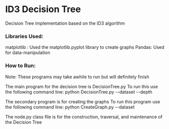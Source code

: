 # ID3 Decision Tree
Decision Tree implementation based on the ID3 algorithm

### Libraries Used:
matplotlib : Used the matplotlib.pyplot library to create graphs
Pandas: Used for data-manipulation


### How to Run:

Note: These programs may take awhile to run but will definitely finish

The main program for the decision tree is DecisionTree.py
To run this use the following command line:
python DecisionTree.py --dataset <Insert Path> --depth <Insert Max Tree Depth>

The secondary program is for creating the graphs
To run this program use the following command line:
python CreateGraph.py --dataset <Insert Path>

The node.py class file is for the construction, traversal, and maintenance of the Decision Tree
